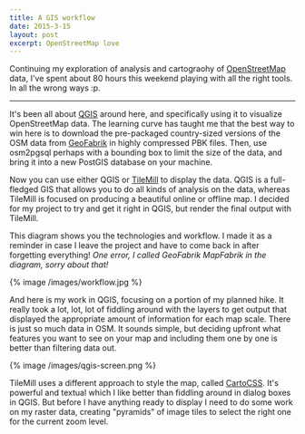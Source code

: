 ```yaml
---
title: A GIS workflow
date: 2015-3-15
layout: post
excerpt: OpenStreetMap love
---
```


Continuing my exploration of analysis and cartograohy of
[OpenStreetMap](https://www.openstreetmap.org) data, I've spent about 80 hours
this weekend playing with all the right tools. In all the wrong ways :p.

---

It's been all about [QGIS](http://www2.qgis.org/en/site/) around here, and
specifically using it to visualize OpenStreetMap data. The learning curve has
taught me that the best way to win here is to download the pre-packaged
country-sized versions of the OSM data from
[GeoFabrik](http://download.geofabrik.de/) in highly compressed PBK files. Then, use
osm2pgsql perhaps with a bounding box to limit the size of the data, and bring
it into a new PostGIS database on your machine.

Now you can use either QGIS or [TileMill](https://www.mapbox.com/tilemill/) to
display the data. QGIS is a full-fledged GIS that allows you to do all kinds of
analysis on the data, whereas TileMill is focused on producing a beautiful
online or offline map. I decided for my project to try and get it right in QGIS,
but render the final output with TileMill.

This diagram shows you the technologies and workflow. I made it as a reminder in
case I leave the project and have to come back in after forgetting everything!
_One error, I called GeoFabrik MapFabrik in the diagram, sorry about that!_

{% image /images/workflow.jpg %}

And here is my work in QGIS, focusing on a portion of my planned hike. It really
took a lot, lot, lot of fiddling around with the layers to get output that
displayed the appropriate amount of information for each map scale. There is
just so much data in OSM. It sounds simple, but deciding upfront what features
you want to see on your map and including them one by one is better than
filtering data out.

{% image /images/qgis-screen.png %}

TileMill uses a different approach to style the map, called
[CartoCSS](https://www.mapbox.com/tilemill/docs/manual/carto/). It's powerful
and textual which I like better than fiddling around in dialog boxes in
QGIS. But before I have anything ready to display I need to do some work on my
raster data, creating "pyramids" of image tiles to select the right one for the
current zoom level.

